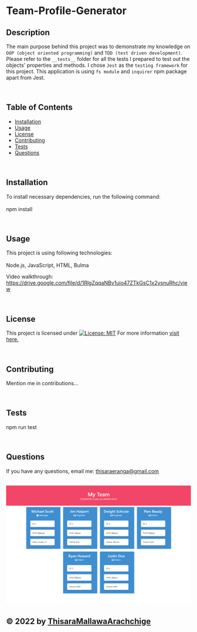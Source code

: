 # Team-Profile-Generator
  ## Description
  The main purpose behind this project was to demonstrate my knowledge on ```OOP (object oriented programming)``` and ```TDD (test driven development)```. Please refer to the ```__tests__``` folder for all the tests I prepared to test out the objects' properties and methods. I chose ```Jest``` as the ```testing framework``` for this project. This application is using ```fs module``` and ```inquirer``` npm package apart from Jest.

  <br>

  ## Table of Contents
  - [Installation](#installation)
  - [Usage](#usage)  
  - [License](#license)
  - [Contributing](#contributing)
  - [Tests](#tests)
  - [Questions](#questions)

  <br>

  ## Installation
  To install necessary dependencies, run the following command: <br><br>
  npm install

  <br>

  ## Usage
  This project is using following technologies: <br><br>
  Node.js,  JavaScript,  HTML,  Bulma

  Video walkthrough: https://drive.google.com/file/d/1RlgZqqaNBv1uio47ZTkGsC1x2ysnuRhc/view

  <br>

  ## License
  
  This project is licensed under [![License: MIT](https://img.shields.io/badge/License-MIT-yellow.svg)](https://opensource.org/licenses/MIT)
  For more information [visit here.](https://opensource.org/licenses)
  
  
  <br>

  ## Contributing
  Mention me in contributions...  

  <br>

  ## Tests <br>
  npm run test

  <br>

  ## Questions
  If you have any questions, email me: thisaraeranga@gmail.com

  <br>

  <img src="assets\mockup.png" alt="Picture of the website's landing page"/>

  ## &copy; 2022 by [ThisaraMallawaArachchige](https://github.com/ThisaraMallawaArachchige)